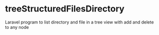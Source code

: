 # treeStructuredFilesDirectory
Laravel program to list directory and file in a tree view with add and delete to any node
